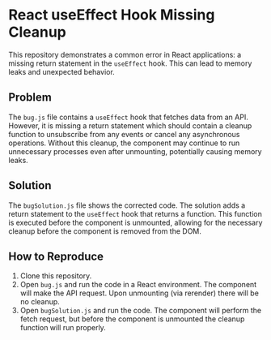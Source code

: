 # React useEffect Hook Missing Cleanup

This repository demonstrates a common error in React applications: a missing return statement in the `useEffect` hook. This can lead to memory leaks and unexpected behavior.

## Problem

The `bug.js` file contains a `useEffect` hook that fetches data from an API. However, it is missing a return statement which should contain a cleanup function to unsubscribe from any events or cancel any asynchronous operations. Without this cleanup, the component may continue to run unnecessary processes even after unmounting, potentially causing memory leaks.

## Solution

The `bugSolution.js` file shows the corrected code.  The solution adds a return statement to the `useEffect` hook that returns a function. This function is executed before the component is unmounted, allowing for the necessary cleanup before the component is removed from the DOM.

## How to Reproduce

1. Clone this repository.
2. Open `bug.js` and run the code in a React environment. The component will make the API request. Upon unmounting (via rerender) there will be no cleanup.
3. Open `bugSolution.js` and run the code. The component will perform the fetch request, but before the component is unmounted the cleanup function will run properly.